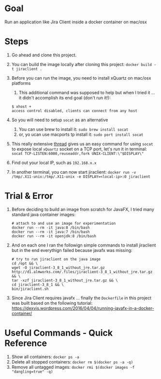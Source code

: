 # Goal

Run an application like Jira Client inside a docker container on mac/osx

# Steps

1. Go ahead and clone this project.
2. You can build the image locally after cloning this project: `docker build -t jiraclient .`
3. Before you can run the image, you need to install xQuartz on mac/osx platforms
    1. This additional command was supposed to help but when I tried it ... it didn't accomplish its end goal (don't run it!):

    ```
    $ xhost +
    access control disabled, clients can connect from any host
    ```
4. So you will need to setup `socat` as an alternative
    1. You can use brew to install it: `sudo brew install socat`
    2. or, yo ucan use macports tp install it: `sudo port install socat`
5. This really extensive [thread](https://github.com/docker/docker/issues/8710) gives us an easy command for using `socat` to expose local `xQuartz` socket on a TCP port, let's run it in terminal: `socat TCP-LISTEN:6000,reuseaddr,fork UNIX-CLIENT:\"$DISPLAY\"`
6. Find out your local IP, such as `192.168.x.x`
7. In another terminal, you can now start jiraclient: `docker run -v /tmp/.X11-unix:/tmp/.X11-unix -e DISPLAY=<local-ip>:0 jiraclient`

# Trial & Error

1. Before deciding to build an image from scratch for JavaFX, I tried many standard java container images:

    ```
    # attach to and use an image for experimentation
    docker run --rm -it java:8 /bin/bash
    docker run --rm -it java:7 /bin/bash
    docker run --rm -it openjdk:8 /bin/bash
    ```
2. And on each one I ran the followign simple commands to install jiraclient but in the end everythign failed because javafx was missing:

   ```
   # try to run jiraclient on the java image
   cd /opt && \
   wget -O jiraclient-3_8_1_without_jre.tar.gz http://d1.almworks.com/.files/jiraclient-3_8_1_without_jre.tar.gz && \
   tar -xzf jiraclient-3_8_1_without_jre.tar.gz && \
   cd jiraclient-3_8_1 && \
   bin/jiraclient.sh
   ```
3. Since Jira Client requires javafx ... finally the `Dockerfile` in this project was built based on the following tutorial: https://dexvis.wordpress.com/2016/04/04/running-javafx-in-a-docker-container/


# Useful Commands - Quick Reference

1. Show all containers: `docker ps -a`
2. Delete all stopped containers: `docker rm $(docker ps -a -q)`
3. Remove all untagged images: `docker rmi $(docker images -f "dangling=true" -q)`
